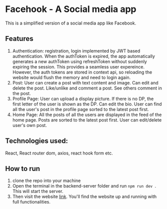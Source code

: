 # Facehook - A Social media app
This is a simplified version of a social media app like Facebook.

## Features
1. Authentication: registration, login implemented by JWT based authentication. When the authToken is expired, the app automatically generates a new authToken using refreshToken without suddenly expiring the session. This provides a seamless user expereince. However, the auth tokens are stored in context api, so reloading the website would flush the memory and need to login again.
2. Post: User can create a post with text content and image. Can edit and delete the post. Like/unlike and comment a post. See others comment in the post.
3. Profile Page: User can upload a display picture. If there is no DP, the first letter of the user is shown as the DP. Can edit the bio. User can find all the user's post in the profile page sorted to the latest post first.
4. Home Page: All the posts of all the users are displayed in the feed of the home page. Posts are sorted to the latest post first. User can edit/delete user's own post.

## Technologies used:
React, React router dom, axios, react hook form etc.

## How to run
1. clone the repo into your machine
2. Open the terminal in the backend-server folder and run ```npm run dev ```. This will start the server.
3. Then visit the website [link](https://facehook-phi.vercel.app/). You'll find the website up and running with full functionalities.

